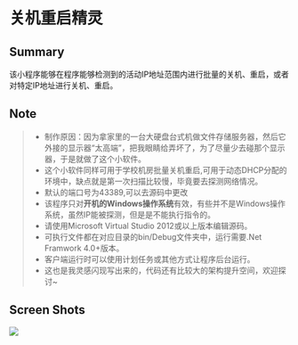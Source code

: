 # 关机重启精灵

## Summary
该小程序能够在程序能够检测到的活动IP地址范围内进行批量的关机、重启，或者对特定IP地址进行关机、重启。

## Note
> * 制作原因：因为拿家里的一台大硬盘台式机做文件存储服务器，然后它外接的显示器“太高端”，把我眼睛给弄坏了，为了尽量少去碰那个显示器，于是就做了这个小软件。
> * 这个小软件同样可用于学校机房批量关机重启,可用于动态DHCP分配的环境中，缺点就是第一次扫描比较慢，毕竟要去探测网络情况。
> * 默认的端口号为43389,可以去源码中更改
> * 该程序只对**开机的Windows操作系统**有效，有些并不是Windows操作系统，虽然IP能被探测，但是是不能执行指令的。
> * 请使用Microsoft Virtual Studio 2012或以上版本编辑源码。
> * 可执行文件都在对应目录的bin/Debug文件夹中，运行需要.Net Framwork 4.0+版本。
> * 客户端运行时可以使用计划任务或其他方式让程序后台运行。
> * 这也是我灵感闪现写出来的，代码还有比较大的架构提升空间，欢迎探讨~

## Screen Shots
![](http://xxx.fishc.com/album/201803/26/173309j5xddyopmhccg5dz.png)
